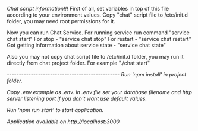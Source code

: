 *Chat script information!!!*
First of all, set variables in top of this file according to your environment
values.
Copy "chat" script file to /etc/init.d folder, you may need root permissions for it.

Now you can run Chat Service.
For running service run command "service chat start"
For stop - "service chat stop"
For restart - "service chat restart"
Got getting information about service state - "service chat state"

Also you may not copy chat script file to /etc/init.d folder, you may run it
directly from chat project folder. For example "./chat start"

*-----------------------------------------------*
*Run 'npm install' in project folder.*

*Copy .env.example as .env. In .env file set your database filename and http server listening port if you don't want use default values.*

*Run 'npm run start' to start application.*

*Application available on http://localhost:3000*
